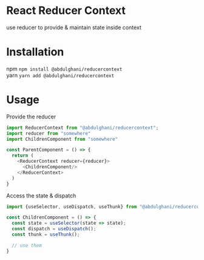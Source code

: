 # React Reducer Context
use reducer to provide & maintain state inside context

# Installation
npm `npm install @abdulghani/reducercontext`\
yarn `yarn add @abdulghani/reducercontext`

# Usage
Provide the reducer
```javascript
import ReducerContext from "@abdulghani/reducercontext";
import reducer from "somewhere"
import ChildrenComponent from "somewhere"

const ParentComponent = () => {
  return (
    <ReducerContext reducer={reducer}>
      <ChildrenComponent/>
    </ReducerContext>
  )
}
```

Access the state & dispatch
```javascript
import {useSelector, useDispatch, useThunk} from "@abdulghani/reducercontext";

const ChildrenComponent = () => {
  const state = useSelector(state => state);
  const dispatch = useDispatch();
  const thunk = useThunk();

  // use them
}
```